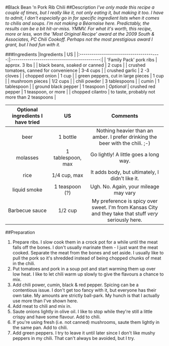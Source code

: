#Black Bean 'n Pork Rib Chili
##Description
*I've only made this recipe a couple of times, but I really like it, not only eating it, but making it too. I have to admit, I don't especially go in for specific ingredient lists when it comes to chilis and soups. I'm not making a Béarnaise here. Predictably, the results can be a bit hit-or-miss. YMMV. For what it's worth, this recipe, more or less, won the 'Most Original Recipe' award at the 2009 South & Associates, PC Chili Cookoff. Perhaps not the most prestigious award I grant, but I had fun with it.*

###Ingredients
|Ingredients                               | US                                           |
|:----------------------------------------:|:--------------------------------------------:|
| 'Family Pack' pork ribs                  | approx. 3 lbs                                |
| black beans, soaked or canned            | 2 cups                                       |
| crushed tomatoes, canned for convenience | 3-4 cups                                     |
| crushed garlic                           | 2 -3 cloves                                  |
| chopped onion                            | 1 cup                                        |
| green peppers, cut in large pieces       | 1 cup                                        |
| mushroom pieces                          | 1/2 cups                                     |
| chili powder                             | 3 tablespoons                                |
| cumin                                    | 1 tablespoon                                 |
| ground black pepper                      | 1 teaspoon                                   |
*Optional* 
| crushed red pepper                       | 1 teaspoon, or more                          |
| chopped cilantro                         | to taste, probably not more than 2 teaspoons |

|Optional ingredients I have tried | US                | Comments                                                                      |
|:--------------------------------:|:-----------------:|:-----------------------------------------------------------------------------:|
| beer                             | 1 bottle          | Nothing heavier than an amber. I prefer drinking the beer with the chili. ;-) |
| molasses                         | 1 tablespoon, max | Go lightly! A little goes a long way.                                         |
| rice                             | 1/4 cup, max      | It adds body, but ultimately, I didn't like it.                               |
| liquid smoke                     | 1 teaspoon (?)    | Ugh. No. Again, your mileage may vary                                         |
| Barbecue sauce                   | 1/2 cup           | My preference is spicy over sweet. I'm from Kansas City and they take that stuff *very* seriously here. |

##Preparation
1. Prepare ribs. I slow cook them in a crock pot for a while until the meat falls off the bones. I don't usually marinate them - I just want the meat cooked. Separate the meat from the bones and set aside. I usually like to pull the pork so it's shredded instead of being chopped chunks of meat in the chili.
2. Put tomatoes and pork in a soup pot and start warming them up over low heat. I like to let chili warm up slowly to give the flavours a chance to mix.
3. Add chili power, cumin, black & red pepper. Spicing can be a contentious issue. I don't get too fancy with it, but everyone has their own take. My amounts are strictly ball-park. My hunch is that I actually use more than I've shown here.
4. Add meat to chili and mix in.
5. Saute onions lightly in olive oil. I like to stop while they're still a little crispy and have some flavour. Add to chili.
6. If you're using fresh (i.e. not canned) mushrooms, saute them lightly in the same pan. Add to chili.
7. Add green peppers. I try to leave it until later since I don't like mushy peppers in my chili. That can't always be avoided, but I try.